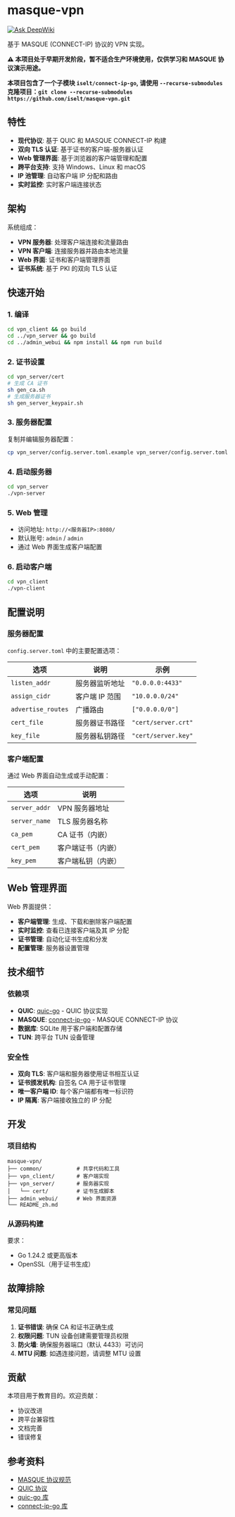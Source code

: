 # masque-vpn

[![Ask DeepWiki](https://deepwiki.com/badge.svg)](https://deepwiki.com/iselt/masque-vpn)

基于 MASQUE (CONNECT-IP) 协议的 VPN 实现。

**⚠️ 本项目处于早期开发阶段，暂不适合生产环境使用，仅供学习和 MASQUE 协议演示用途。**

**本项目包含了一个子模块 `iselt/connect-ip-go`, 请使用 `--recurse-submodules` 克隆项目：`git clone --recurse-submodules https://github.com/iselt/masque-vpn.git`**

## 特性

- **现代协议**: 基于 QUIC 和 MASQUE CONNECT-IP 构建
- **双向 TLS 认证**: 基于证书的客户端-服务器认证
- **Web 管理界面**: 基于浏览器的客户端管理和配置
- **跨平台支持**: 支持 Windows、Linux 和 macOS
- **IP 池管理**: 自动客户端 IP 分配和路由
- **实时监控**: 实时客户端连接状态

## 架构

系统组成：
- **VPN 服务器**: 处理客户端连接和流量路由
- **VPN 客户端**: 连接服务器并路由本地流量
- **Web 界面**: 证书和客户端管理界面
- **证书系统**: 基于 PKI 的双向 TLS 认证

## 快速开始

### 1. 编译

```bash
cd vpn_client && go build
cd ../vpn_server && go build
cd ../admin_webui && npm install && npm run build
```

### 2. 证书设置

```bash
cd vpn_server/cert
# 生成 CA 证书
sh gen_ca.sh
# 生成服务器证书
sh gen_server_keypair.sh
```

### 3. 服务器配置

复制并编辑服务器配置：
```bash
cp vpn_server/config.server.toml.example vpn_server/config.server.toml
```

### 4. 启动服务器

```bash
cd vpn_server
./vpn-server
```

### 5. Web 管理

- 访问地址: `http://<服务器IP>:8080/`
- 默认账号: `admin` / `admin`
- 通过 Web 界面生成客户端配置

### 6. 启动客户端

```bash
cd vpn_client
./vpn-client
```

## 配置说明

### 服务器配置

`config.server.toml` 中的主要配置选项：

| 选项 | 说明 | 示例 |
|------|------|------|
| `listen_addr` | 服务器监听地址 | `"0.0.0.0:4433"` |
| `assign_cidr` | 客户端 IP 范围 | `"10.0.0.0/24"` |
| `advertise_routes` | 广播路由 | `["0.0.0.0/0"]` |
| `cert_file` | 服务器证书路径 | `"cert/server.crt"` |
| `key_file` | 服务器私钥路径 | `"cert/server.key"` |

### 客户端配置

通过 Web 界面自动生成或手动配置：

| 选项 | 说明 |
|------|------|
| `server_addr` | VPN 服务器地址 |
| `server_name` | TLS 服务器名称 |
| `ca_pem` | CA 证书（内嵌） |
| `cert_pem` | 客户端证书（内嵌） |
| `key_pem` | 客户端私钥（内嵌） |

## Web 管理界面

Web 界面提供：

- **客户端管理**: 生成、下载和删除客户端配置
- **实时监控**: 查看已连接客户端及其 IP 分配
- **证书管理**: 自动化证书生成和分发
- **配置管理**: 服务器设置管理

## 技术细节

### 依赖项

- **QUIC**: [quic-go](https://github.com/quic-go/quic-go) - QUIC 协议实现
- **MASQUE**: [connect-ip-go](https://github.com/quic-go/connect-ip-go) - MASQUE CONNECT-IP 协议
- **数据库**: SQLite 用于客户端和配置存储
- **TUN**: 跨平台 TUN 设备管理

### 安全性

- **双向 TLS**: 客户端和服务器使用证书相互认证
- **证书颁发机构**: 自签名 CA 用于证书管理
- **唯一客户端 ID**: 每个客户端都有唯一标识符
- **IP 隔离**: 客户端接收独立的 IP 分配

## 开发

### 项目结构

```
masque-vpn/
├── common/           # 共享代码和工具
├── vpn_client/       # 客户端实现
├── vpn_server/       # 服务器实现
│   └── cert/         # 证书生成脚本
├── admin_webui/      # Web 界面资源
└── README_zh.md
```

### 从源码构建

要求：
- Go 1.24.2 或更高版本
- OpenSSL（用于证书生成）

## 故障排除

### 常见问题

1. **证书错误**: 确保 CA 和证书正确生成
2. **权限问题**: TUN 设备创建需要管理员权限
3. **防火墙**: 确保服务器端口（默认 4433）可访问
4. **MTU 问题**: 如遇连接问题，请调整 MTU 设置

## 贡献

本项目用于教育目的。欢迎贡献：
- 协议改进
- 跨平台兼容性
- 文档完善
- 错误修复

## 参考资料

- [MASQUE 协议规范](https://datatracker.ietf.org/doc/draft-ietf-masque-connect-ip/)
- [QUIC 协议](https://datatracker.ietf.org/doc/rfc9000/)
- [quic-go 库](https://github.com/quic-go/quic-go)
- [connect-ip-go 库](https://github.com/quic-go/connect-ip-go)
